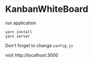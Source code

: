 # KanbanWhiteBoard
run application
```
yarn install
yarn server
```

Don't forget to change `config.js`

visit http://localhost:3000
